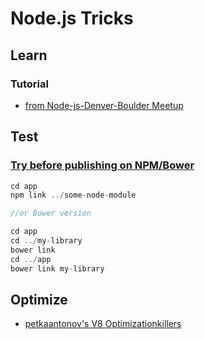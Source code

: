 Node.js Tricks
===

## Learn

### Tutorial

* [from Node-js-Denver-Boulder Meetup](https://github.com/mjhea0/node-getting-started)

## Test

### [Try before publishing on NPM/Bower](https://medium.com/este-js-framework/38c90e6d9e24)
```js
cd app
npm link ../some-node-module

//or Bower version

cd app
cd ../my-library
bower link
cd ../app
bower link my-library
```

## Optimize

* [petkaantonov's V8 Optimizationkillers](https://github.com/petkaantonov/bluebird/wiki/Optimization-killers)
